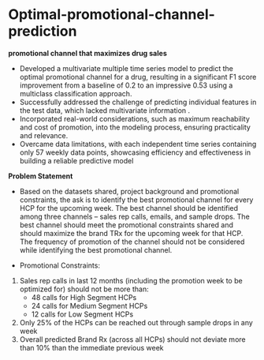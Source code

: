 # Optimal-promotional-channel-prediction
**promotional channel that maximizes drug sales**
- Developed a multivariate multiple time series model to predict the optimal promotional channel for a drug, resulting in a significant F1 score improvement from a baseline of 0.2 to an impressive 0.53 using a multiclass classification approach.
- Successfully addressed the challenge of predicting individual features in the test data, which lacked multivariate
 information .
- Incorporated real-world considerations, such as maximum reachability and cost of promotion, into the modeling
 process, ensuring practicality and relevance.
- Overcame data limitations, with each independent time series containing only 57 weekly data points, showcasing
 efficiency and effectiveness in building a reliable predictive model

**Problem Statement**
- Based on the datasets shared, project background and promotional constraints, the ask is to identify the best promotional
channel for every HCP for the upcoming week. The best channel should be identified among three channels – sales rep
calls, emails, and sample drops. The best channel should meet the promotional constraints shared and should maximize the
brand TRx for the upcoming week for that HCP. The frequency of promotion of the channel should not be considered while
identifying the best promotional channel.

- Promotional Constraints:

1. Sales rep calls in last 12 months (including the promotion week to be optimized for) should not be more than:
     - 48 calls for High Segment HCPs
     - 24 calls for Medium Segment HCPs
     - 12 calls for Low Segment HCPs
2. Only 25% of the HCPs can be reached out through sample drops in any week
3. Overall predicted Brand Rx (across all HCPs) should not deviate more than 10% than the immediate previous week
